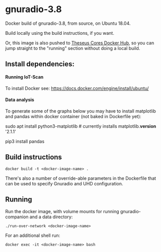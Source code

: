 # gnuradio-3.8

Docker build of gnuradio-3.8, from source, on Ubuntu 18.04.

Build locally using the build instructions, if you want.

Or, this image is also pushed to [Theseus Cores Docker Hub](https://hub.docker.com/r/theseuscores/gnuradio),
so you can jump straight to the "running" section without doing a local build.

## Install dependencies:
#### Running IoT-Scan
To install Docker see: https://docs.docker.com/engine/install/ubuntu/
#### Data analysis
To generate some of the graphs below you may have to install matplotlib and pandas within docker container (not baked in Dockerfile yet):

sudo apt install python3-matplotlib # currently installs matplotlib.__version__ '2.1.1'

pip3 install pandas

## Build instructions

`docker build -t <docker-image-name> .`

There's also a number of override-able parameters in the Dockerfile that
can be used to specify Gnuradio and UHD configuration.

## Running

Run the docker image, with volume mounts for running gnuradio-companion
and a data directory:

```
./run-over-network <docker-image-name>
```

For an additional shell run:

```
docker exec -it <docker-image-name> bash
```


